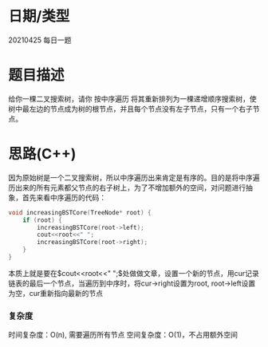 # 日期/类型
20210425 每日一题
# 题目描述
给你一棵二叉搜索树，请你 按中序遍历 将其重新排列为一棵递增顺序搜索树，使树中最左边的节点成为树的根节点，并且每个节点没有左子节点，只有一个右子节点。


# 思路(C++)
因为原始树是一个二叉搜索树，所以中序遍历出来肯定是有序的。目的是将中序遍历出来的所有元素都父节点的右子树上，为了不增加额外的空间，对问题进行抽象，首先来看中序遍历的代码：
``` Cpp
void increasingBSTCore(TreeNode* root) {
    if (root) {
        increasingBSTCore(root->left);
        cout<<root<<" ";
        increasingBSTCore(root->right);
    }
}
```
本质上就是要在$cout<<root<<" ";$处做做文章，设置一个新的节点，用cur记录链表的最后一个节点，当遍历到中序时，将cur->right设置为root, root->left设置为空，cur重新指向最新的节点

### 复杂度
时间复杂度：O(n), 需要遍历所有节点
空间复杂度：O(1)，不占用额外空间

